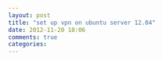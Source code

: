 ```yaml
---
layout: post
title: "set up vpn on ubuntu server 12.04"
date: 2012-11-20 18:06
comments: true
categories: 
---
```


